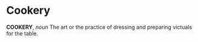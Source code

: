 # Cookery

**COOKERY**, _noun_ The art or the practice of dressing and preparing victuals for the table.